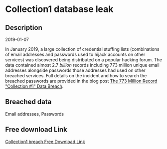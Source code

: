 # Collection1 database leak

## Description

2019-01-07

In January 2019, a large collection of credential stuffing lists (combinations of email addresses and passwords used to hijack accounts on other services) was discovered being distributed on a popular hacking forum. The data contained almost 2.7 <em>billion</em> records including 773 million unique email addresses alongside passwords those addresses had used on other breached services. Full details on the incident and how to search the breached passwords are provided in the blog post <a href="https://www.troyhunt.com/the-773-million-record-collection-1-data-reach" target="_blank" rel="noopener">The 773 Million Record "Collection #1" Data Breach</a>.

## Breached data

Email addresses, Passwords

## Free download Link

[Collection1 breach Free Download Link](https://link-to.net/1229997/320.06830557070566/dynamic/?r=aHR0cHM6Ly93d3cubWVkaWFmaXJlLmNvbS92aWV3L2RpR3UwczN6ejNRbVVKby8vZmlsZQ==)